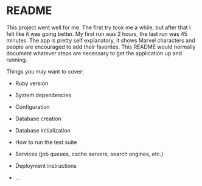 # README

This project went well for me. The first try took me a while, but after that I felt like it was going better. My first run was 2 hours, the last run was 45 minutes. The app is pretty self explanatory, it shows Marvel characters and people are encouraged to add their favorites. 
This README would normally document whatever steps are necessary to get the
application up and running.

Things you may want to cover:

* Ruby version

* System dependencies

* Configuration

* Database creation

* Database initialization

* How to run the test suite

* Services (job queues, cache servers, search engines, etc.)

* Deployment instructions

* ...
